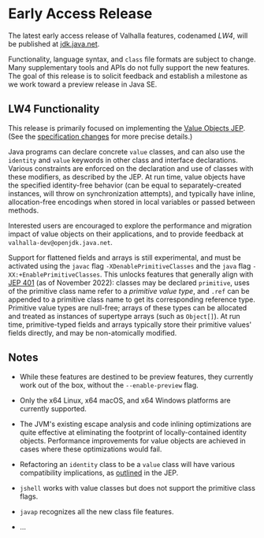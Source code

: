 # Early Access Release

The latest early access release of Valhalla features, codenamed *LW4*, will be
published at [jdk.java.net](https://jdk.java.net/valhalla/).

Functionality, language syntax, and `class` file formats are subject to change.
Many supplementary tools and APIs do not fully support the new features.
The goal of this release is to solicit feedback and establish a milestone as we
work toward a preview release in Java SE.

## LW4 Functionality

This release is primarily focused on implementing the
[Value Objects JEP](https://openjdk.org/jeps/8277163).
(See the [specification changes](http://cr.openjdk.java.net/~dlsmith/jep8277163/)
for more precise details.)

Java programs can declare concrete `value` classes, and can also use the
`identity` and `value` keywords in other class and interface declarations.
Various constraints are enforced on the declaration and use of classes with
these modifiers, as described by the JEP.
At run time, value objects have the specified identity-free behavior (can be
equal to separately-created instances, will throw on synchronization attempts),
and typically have inline, allocation-free encodings when stored in local
variables or passed between methods.

Interested users are encouraged to explore the performance and migration impact
of value objects on their applications, and to provide feedback at
<span style="hyphens:none;">`valhalla-dev@openjdk.java.net`</span>.

Support for flattened fields and arrays is still experimental, and must be
activated using the `javac` flag
<span style="hyphens:none;">`-XDenablePrimitiveClasses`</span>
and the `java` flag
<span style="hyphens:none;">`-XX:+EnablePrimitiveClasses`</span>.
This unlocks features that generally align with
[JEP 401](https://openjdk.org/jeps/401) (as of November 2022):
classes may be declared `primitive`, uses of the primitive class name refer to a
*primitive value type*, and `.ref` can be appended to a primitive class name to
get its corresponding reference type.
Primitive value types are null-free; arrays of these types can be allocated and
treated as instances of supertype arrays (such as `Object[]`).
At run time, primitive-typed fields and arrays typically store their primitive
values' fields directly, and may be non-atomically modified.

## Notes

-   While these features are destined to be preview features, they currently
    work out of the box, without the `--enable-preview` flag.

-   Only the x64 Linux, x64 macOS, and x64 Windows platforms are currently
    supported.

-   The JVM's existing escape analysis and code inlining optimizations are quite
    effective at eliminating the footprint of locally-contained identity
    objects. Performance improvements for value objects are achieved in cases
    where these optimizations would fail.

-   Refactoring an `identity` class to be a `value` class will have various
    compatibility implications, as
    [outlined](https://openjdk.org/jeps/8277163#Migration-of-existing-classes)
    in the JEP.

-   `jshell` works with value classes but does not support the primitive class
    flags.

-   `javap` recognizes all the new class file features.

-   ...
